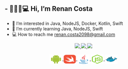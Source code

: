 ## - 👨🏻‍💻💻 Hi, I’m Renan Costa
- 🧠 I’m interested in Java, NodeJS, Docker, Kotlin, Swift                        
- 📕 I’m currently learning Java, NodeJS, Swift
- 💻 How to reach me renan.costa2098@gmail.com
<div align="center">
  <a href="https://github.com/renanzitoo">
  <img height="150em" src="https://github-readme-stats.vercel.app/api?username=renanzitoo&show_icons=true&theme=tokyonight&include_all_commits=true&count_private=true"/>
  <img height="150em" src="https://github-readme-stats.vercel.app/api/top-langs/?username=renanzitoo&layout=compact&langs_count=7&theme=tokyonight"/>
  <img height="200em" src="https://user-images.githubusercontent.com/91814882/138362919-1e742c6e-7bcf-4551-80b9-8b97504ed601.gif"/>
</div>

  <div style="display: inline_block" align="center"><br>
  <img align="center" alt="android" height="30" width="40" src="https://raw.githubusercontent.com/devicons/devicon/master/icons/android/android-original.svg">
  <img align="center" alt="swift" height="30" width="40" src="https://raw.githubusercontent.com/devicons/devicon/master/icons/swift/swift-original.svg">
  <img align="center" alt="java" height="30" width="40" src="https://raw.githubusercontent.com/devicons/devicon/master/icons/java/java-original.svg">
  <img align="center" alt="nodejs" height="30" width="40" src="https://raw.githubusercontent.com/devicons/devicon/master/icons/nodejs/nodejs-original.svg">
  <img align="center" alt="docker" height="30" width="40" src="https://raw.githubusercontent.com/devicons/devicon/master/icons/docker/docker-original.svg">
</div>
  


